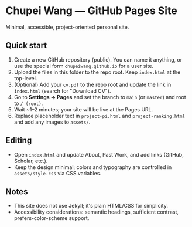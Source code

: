 # Chupei Wang — GitHub Pages Site

Minimal, accessible, project-oriented personal site.

## Quick start

1. Create a new GitHub repository (public). You can name it anything, or use the special form `chupeiwang.github.io` for a user site.
2. Upload the files in this folder to the repo root. Keep `index.html` at the top-level.
3. (Optional) Add your `cv.pdf` to the repo root and update the link in `index.html` (search for "Download CV").
4. Go to **Settings → Pages** and set the branch to `main` (or `master`) and root to `/ (root)`.
5. Wait ~1–2 minutes; your site will be live at the Pages URL.
6. Replace placeholder text in `project-pi.html` and `project-ranking.html` and add any images to `assets/`.

## Editing

- Open `index.html` and update About, Past Work, and add links (GitHub, Scholar, etc.).
- Keep the design minimal; colors and typography are controlled in `assets/style.css` via CSS variables.

## Notes

- This site does not use Jekyll; it's plain HTML/CSS for simplicity.
- Accessibility considerations: semantic headings, sufficient contrast, prefers-color-scheme support.
